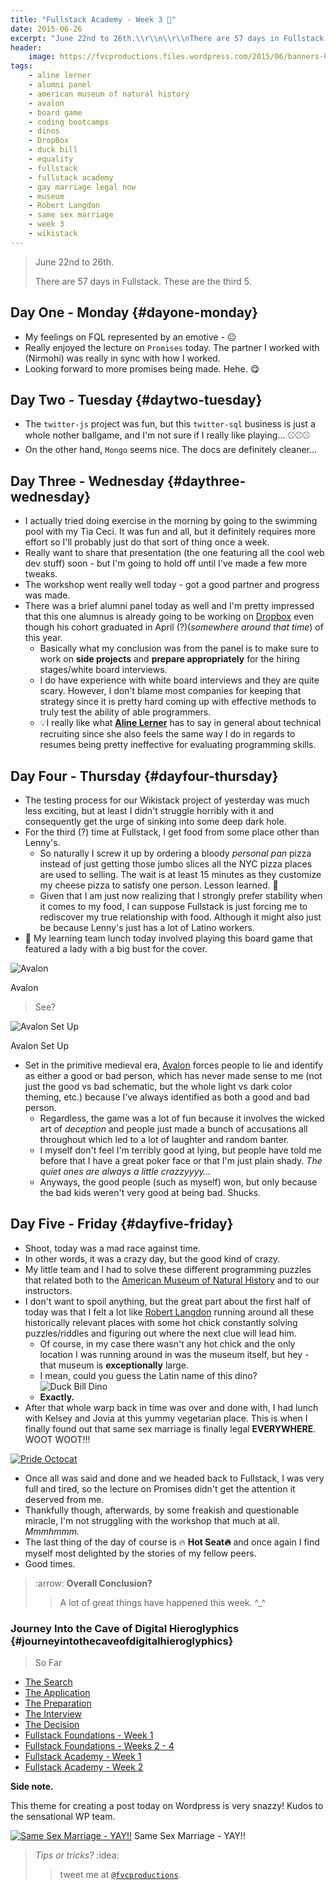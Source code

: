 ```yaml
---
title: "Fullstack Academy - Week 3 🔦"
date: 2015-06-26
excerpt: "June 22nd to 26th.\\r\\n\\r\\nThere are 57 days in Fullstack. These are the third 5."
header:
    image: https://fvcproductions.files.wordpress.com/2015/06/banners-0011.jpg
tags:
    - aline lerner
    - alumni panel
    - american museum of natural history
    - avalon
    - board game
    - coding bootcamps
    - dinos
    - DropBox
    - duck bill
    - equality
    - fullstack
    - fullstack academy
    - gay marriage legal now
    - museum
    - Robert Langdon
    - same sex marriage
    - week 3
    - wikistack
---
```


> June 22nd to 26th.
>
> There are 57 days in Fullstack. These are the third 5.



Day One - Monday {#dayone-monday}
----------------

-   My feelings on FQL represented by an emotive - 😐
-   Really enjoyed the lecture on `Promises` today. The partner I worked
    with (Nirmohi) was really in sync with how I worked.
-   Looking forward to more promises being made. Hehe. 😋



Day Two - Tuesday {#daytwo-tuesday}
-----------------

-   The `twitter-js` project was fun, but this `twitter-sql` business is
    just a whole nother ballgame, and I'm not sure if I really like
    playing… ⚾️⚾️⚾️
-   On the other hand, `Mongo` seems nice. The docs are definitely
    cleaner…



Day Three - Wednesday {#daythree-wednesday}
---------------------

-   I actually tried doing exercise in the morning by going to the
    swimming pool with my Tia Ceci. It was fun and all, but it
    definitely requires more effort so I'll probably just do that sort
    of thing once a week.
-   Really want to share that presentation (the one featuring all the
    cool web dev stuff) soon - but I'm going to hold off until I've made
    a few more tweaks.
-   The workshop went really well today - got a good partner and
    progress was made.
-   There was a brief alumni panel today as well and I'm pretty
    impressed that this one alumnus is already going to be working on
    [Dropbox](https://dropbox.com "Dropbox") even though his cohort
    graduated in April (?)(*somewhere around that time*) of this year.
    -   Basically what my conclusion was from the panel is to make sure
        to work on **side projects** and **prepare appropriately** for
        the hiring stages/white board interviews.
    -   I do have experience with white board interviews and they are
        quite scary. However, I don't blame most companies for keeping
        that strategy since it is pretty hard coming up with effective
        methods to truly test the ability of able programmers.
    -   💡I really like what [**Aline
        Lerner**](https://blog.alinelerner.com/ "Aline Lerner's Blog")
        has to say in general about technical recruiting since she also
        feels the same way I do in regards to resumes being pretty
        ineffective for evaluating programming skills.



Day Four - Thursday {#dayfour-thursday}
-------------------

-   The testing process for our Wikistack project of yesterday was much
    less exciting, but at least I didn't struggle horribly with it and
    consequently get the urge of sinking into some deep dark hole.
-   For the third (?) time at Fullstack, I get food from some place
    other than Lenny's.
    -   So naturally I screw it up by ordering a bloody *personal pan*
        pizza instead of just getting those jumbo slices all the NYC
        pizza places are used to selling. The wait is at least 15
        minutes as they customize my cheese pizza to satisfy one person.
        Lesson learned. 🍕
    -   Given that I am just now realizing that I strongly prefer
        stability when it comes to my food, I can suppose Fullstack is
        just forcing me to rediscover my true relationship with food.
        Although it might also just be because Lenny's just has a lot of
        Latino workers.
-   🍴 My learning team lunch today involved playing this board game that
    featured a lady with a big bust for the cover.

![Avalon](https://cf.geekdo-images.com/images/pic1398895_md.jpg)

Avalon

> See?

![Avalon Set
Up](https://www.boardgamequest.com/wp-content/uploads/2013/07/Resistance-Avalon-Feature.jpg)

Avalon Set Up

-   Set in the primitive medieval era,
    [Avalon](https://www.amazon.com/Indie-Boards-Cards-AVA1IBC-Resistance/dp/B009SAAV0C "Avalon")
    forces people to lie and identify as either a good or bad person,
    which has never made sense to me (not just the good vs bad
    schematic, but the whole light vs dark color theming, etc.) because
    I've always identified as both a good and bad person.
    -   Regardless, the game was a lot of fun because it involves the
        wicked art of *deception* and people just made a bunch of
        accusations all throughout which led to a lot of laughter and
        random banter.
    -   I myself don't feel I'm terribly good at lying, but people have
        told me before that I have a great poker face or that I'm just
        plain shady. *The quiet ones are always a little crazzyyyy…*
    -   Anyways, the good people (such as myself) won, but only because
        the bad kids weren't very good at being bad. Shucks.



Day Five - Friday {#dayfive-friday}
-----------------

-   Shoot, today was a mad race against time.
-   In other words, it was a crazy day, but the good kind of crazy.
-   My little team and I had to solve these different programming
    puzzles that related both to the [American Museum of Natural
    History](https://www.amnh.org/) and to our instructors.
-   I don't want to spoil anything, but the great part about the first
    half of today was that I felt a lot like [Robert
    Langdon](https://www.wikiwand.com/en/Robert_Langdon "Robert Langdon")
    running around all these historically relevant places with some hot
    chick constantly solving puzzles/riddles and figuring out where the
    next clue will lead him.
    -   Of course, in my case there wasn't any hot chick and the only
        location I was running around in was the museum itself, but
        hey - that museum is **exceptionally** large.
    -   I mean, could you guess the Latin name of this dino? ![Duck Bill
        Dino](https://www.amnh.org/var/ezflow_site/storage/images/media/amnh/images/exhibitions/permanent-exhibitions/fossil-halls/hall-of-ornithischian-dinosaurs2/duck-billed-dinosaur/149935-1-eng-US/duck-billed-dinosaur_dynamic_lead_slide.jpg)
    -   **Exactly.**
-   After that whole warp back in time was over and done with, I had
    lunch with Kelsey and Jovia at this yummy vegetarian place. This is
    when I finally found out that same sex marriage is finally legal
    **EVERYWHERE**. WOOT WOOT!!!

[![Pride
Octocat](https://fvcproductions.files.wordpress.com/2015/06/pride-octocat.png)](https://fvcproductions.files.wordpress.com/2015/06/pride-octocat.png)

-   Once all was said and done and we headed back to Fullstack, I was
    very full and tired, so the lecture on Promises didn't get the
    attention it deserved from me.
-   Thankfully though, afterwards, by some freakish and questionable
    miracle, I'm not struggling with the workshop that much at all.
    *Mmmhmmm.*
-   The last thing of the day of course is 🔥 **Hot Seat🔥** and once
    again I find myself most delighted by the stories of my fellow
    peers.
-   Good times.



> :arrow: **Overall Conclusion?**
>
> > A lot of great things have happened this week. \^\_\^



### Journey Into the Cave of Digital Hieroglyphics {#journeyintothecaveofdigitalhieroglyphics}

> So Far

- [The
    Search](https://fvcproductions.com/blog/2014/12/27/a-short-operation-tips-tricks-4-coding-bootcamps/ "The Search")
- [The
    Application](https://fvcproductions.com/blog/2014/12/23/week-20/ "The Application")
- [The
    Preparation](https://fvcproductions.com/blog/2015/01/05/prepare-for-coding-bootcamps/ "The Preparation")
- [The
    Interview](https://fvcproductions.com/blog/2014/12/28/interview-fullstack-academy/ "The Interview")
- [The
    Decision](https://fvcproductions.com/blog/2015/04/13/what-to-do-week-negative-8/ "The Decision")
- [Fullstack Foundations - Week
    1](https://fvcproductions.com/blog/2015/05/17/fullstack-foundations-week-1/ "Fullstack Foundations - Week 1")
- [Fullstack Foundations - Weeks 2 -
    4](https://fvcproductions.com/blog/2015/06/04/fullstack-foundations-goldman-sachs/ "Fullstack Foundations - Weeks 2 to 4")
- [Fullstack Academy - Week
    1](https://fvcproductions.com/blog/2015/06/13/first-week-at-fullstack-academy/ "Fullstack Academy - Week 1")
- [Fullstack Academy - Week
    2](https://fvcproductions.com/blog/2015/06/20/fullstack-academy-week-2/ "Fullstack Academy - Week 2")



**Side note.**

This theme for creating a post today on Wordpress is very snazzy! Kudos
to the sensational WP team.

[![Same
Sex Marriage -
YAY!!](https://fvcproductions.files.wordpress.com/2015/06/screenshot-2015-06-26-22-58-42.png?w=660)](https://fvcproductions.files.wordpress.com/2015/06/screenshot-2015-06-26-22-58-42.png)
Same Sex Marriage - YAY!!



> *Tips or tricks?* :idea:
>
> > tweet me at
> > [`@fvcproductions`](https://twitter.com/fvcproductions "Twitter - FVCproductions").
